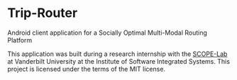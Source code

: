 # Trip-Router
Android client application for a Socially Optimal Multi-Modal Routing Platform

This application was built during a research internship with the [SCOPE-Lab](http://scope.isis.vanderbilt.edu/) at Vanderbilt University at the Institute of Software Integrated Systems.
This project is licensed under the terms of the MIT license.
